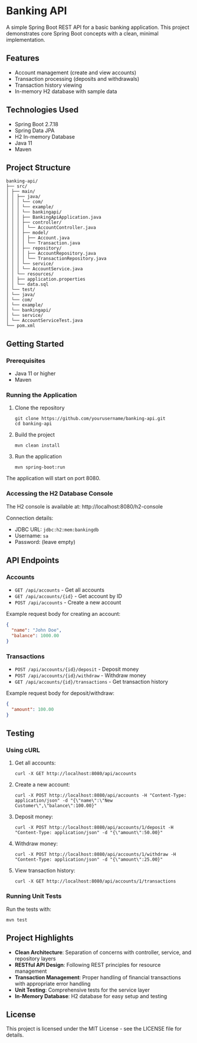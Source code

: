 # Banking API

A simple Spring Boot REST API for a basic banking application. This project demonstrates core Spring Boot concepts with a clean, minimal implementation.

## Features

- Account management (create and view accounts)
- Transaction processing (deposits and withdrawals)
- Transaction history viewing
- In-memory H2 database with sample data

## Technologies Used

- Spring Boot 2.7.18
- Spring Data JPA
- H2 In-memory Database
- Java 11
- Maven

## Project Structure

``` 
banking-api/
├── src/
│ ├── main/
│ │ ├── java/
│ │ │ └── com/
│ │ │ └── example/
│ │ │ └── bankingapi/
│ │ │ ├── BankingApiApplication.java
│ │ │ ├── controller/
│ │ │ │ └── AccountController.java
│ │ │ ├── model/
│ │ │ │ ├── Account.java
│ │ │ │ └── Transaction.java
│ │ │ ├── repository/
│ │ │ │ ├── AccountRepository.java
│ │ │ │ └── TransactionRepository.java
│ │ │ └── service/
│ │ │ └── AccountService.java
│ │ └── resources/
│ │ ├── application.properties
│ │ └── data.sql
│ └── test/
│ └── java/
│ └── com/
│ └── example/
│ └── bankingapi/
│ └── service/
│ └── AccountServiceTest.java
└── pom.xml
```

## Getting Started

### Prerequisites

- Java 11 or higher
- Maven

### Running the Application

1. Clone the repository
   ```
   git clone https://github.com/yourusername/banking-api.git
   cd banking-api
   ```

2. Build the project
   ```
   mvn clean install
   ```

3. Run the application
   ```
   mvn spring-boot:run
   ```

The application will start on port 8080.

### Accessing the H2 Database Console

The H2 console is available at: http://localhost:8080/h2-console

Connection details:
- JDBC URL: `jdbc:h2:mem:bankingdb`
- Username: `sa`
- Password: (leave empty)

## API Endpoints

### Accounts

- `GET /api/accounts` - Get all accounts
- `GET /api/accounts/{id}` - Get account by ID
- `POST /api/accounts` - Create a new account

Example request body for creating an account:

```json
{
  "name": "John Doe",
  "balance": 1000.00
}
```

### Transactions

- `POST /api/accounts/{id}/deposit` - Deposit money
- `POST /api/accounts/{id}/withdraw` - Withdraw money
- `GET /api/accounts/{id}/transactions` - Get transaction history

Example request body for deposit/withdraw:

```json
{
  "amount": 100.00
}
```


## Testing

### Using cURL

1. Get all accounts:
   ```
   curl -X GET http://localhost:8080/api/accounts
   ```

2. Create a new account:
   ```
   curl -X POST http://localhost:8080/api/accounts -H "Content-Type: application/json" -d "{\"name\":\"New Customer\",\"balance\":100.00}"
   ```

3. Deposit money:
   ```
   curl -X POST http://localhost:8080/api/accounts/1/deposit -H "Content-Type: application/json" -d "{\"amount\":50.00}"
   ```

4. Withdraw money:
   ```
   curl -X POST http://localhost:8080/api/accounts/1/withdraw -H "Content-Type: application/json" -d "{\"amount\":25.00}"
   ```

5. View transaction history:
   ```
   curl -X GET http://localhost:8080/api/accounts/1/transactions
   ```

### Running Unit Tests

Run the tests with:
   ```
   mvn test
   ```


## Project Highlights

- **Clean Architecture**: Separation of concerns with controller, service, and repository layers
- **RESTful API Design**: Following REST principles for resource management
- **Transaction Management**: Proper handling of financial transactions with appropriate error handling
- **Unit Testing**: Comprehensive tests for the service layer
- **In-Memory Database**: H2 database for easy setup and testing

## License

This project is licensed under the MIT License - see the LICENSE file for details.